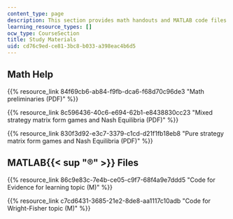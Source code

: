 ```yaml
---
content_type: page
description: This section provides math handouts and MATLAB code files as study materials.
learning_resource_types: []
ocw_type: CourseSection
title: Study Materials
uid: cd76c9ed-ce81-3bc8-b033-a398eac4b6d5
---
```


Math Help
---------

{{% resource_link 84f69cb6-ab84-f9fb-dca6-f68d70c96de3 "Math preliminaries (PDF)" %}}

{{% resource_link 8c596436-40c6-e694-62b1-e8438830cc23 "Mixed strategy matrix form games and Nash Equilibria (PDF)" %}}

{{% resource_link 830f3d92-e3c7-3379-c1cd-d21f1fb18eb8 "Pure strategy matrix form games and Nash Equilibria (PDF)" %}}

MATLAB{{< sup "®" >}} Files
---------------------------

{{% resource_link 86c9e83c-7e4b-ce05-c9f7-68f4a9e7ddd5 "Code for Evidence for learning topic (M)" %}}

{{% resource_link c7cd6431-3685-21e2-8de8-aa1117c10adb "Code for Wright-Fisher topic (M)" %}}